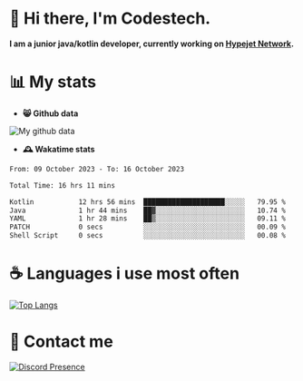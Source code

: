 # 👋 Hi there, I'm Codestech.
**I am a junior java/kotlin developer, currently working on [Hypejet Network](https://github.com/Hypejet).**

# 📊 My stats
- **😸 Github data**

![My github data](https://github-readme-stats.vercel.app/api?username=Codestech1&count_private=true&include_all_commits=true&theme=codeSTACKr)

- **🕰️ Wakatime stats**
<!--START_SECTION:waka-->

```txt
From: 09 October 2023 - To: 16 October 2023

Total Time: 16 hrs 11 mins

Kotlin           12 hrs 56 mins  ████████████████████░░░░░   79.95 %
Java             1 hr 44 mins    ██▓░░░░░░░░░░░░░░░░░░░░░░   10.74 %
YAML             1 hr 28 mins    ██▒░░░░░░░░░░░░░░░░░░░░░░   09.11 %
PATCH            0 secs          ░░░░░░░░░░░░░░░░░░░░░░░░░   00.09 %
Shell Script     0 secs          ░░░░░░░░░░░░░░░░░░░░░░░░░   00.08 %
```

<!--END_SECTION:waka-->

# ☕ Languages i use most often
[![Top Langs](https://github-readme-stats.vercel.app/api/top-langs/?username=Codestech1&layout=compact&langs_count=8&exclude_repo=window5000.github.io&theme=codeSTACKr)](https://github.com/anuraghazra/github-readme-stats)

# 💬 Contact me
[![Discord Presence](https://lanyard.cnrad.dev/api/650718742157852740)](https://discord.com/users/650718742157852740)
</br>
